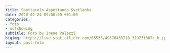 ```yaml
---
title: Spettacolo Aspettando Svetlanka
date: 2020-02-24 09:00:00 +01:00
categories:
- foto
- notshowing
subtitle: Foto by Irene Palazzi
bigimg: https://live.staticflickr.com/65535/49578433718_31973f307c_b.jpg
layout: post-foto
---
```


<div class="flickr-album-contaier" data-photoset="72157713237468411"></div>

